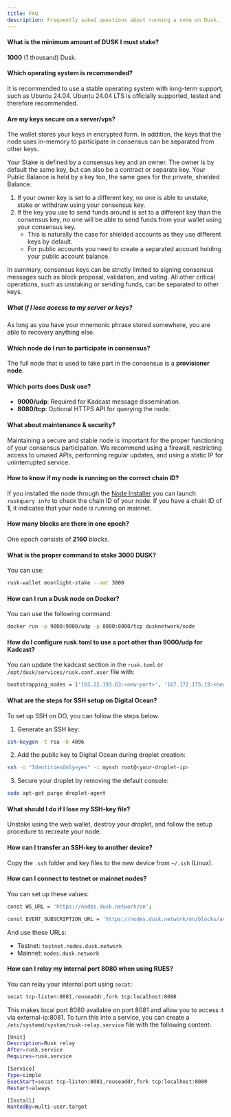 ```yaml
---
title: FAQ
description: Frequently asked questions about running a node on Dusk.
---
```


#### What is the minimum amount of DUSK I must stake?

**1000** (1 thousand) Dusk.

#### Which operating system is recommended?

It is recommended to use a stable operating system with long-term support, such as Ubuntu 24.04. Ubuntu 24.04 LTS is officially supported, tested and therefore recommended.

#### Are my keys secure on a server/vps?

The wallet stores your keys in encrypted form. In addition, the keys that the node uses in-memory to participate in consensus can be separated from other keys.

Your Stake is defined by a consensus key and an owner. The owner is by default the same key, but can also be a contract or separate key. Your Public Balance is held by a key too, the same goes for the private, shielded Balance.

1. If your owner key is set to a different key, no one is able to unstake, stake or withdraw using your consensus key.
2. If the key you use to send funds around is set to a different key than the consensus key, no one will be able to send funds from your wallet using your consensus key.
   - This is naturally the case for shielded accounts as they use different keys by default.
   - For public accounts you need to create a separated account holding your public account balance.

In summary, consensus keys can be strictly limited to signing consensus messages such as block proposal, validation, and voting. All other critical operations, such as unstaking or sending funds, can be separated to other keys.

##### What if I lose access to my server or keys?

As long as you have your mnemonic phrase stored somewhere, you are able to recovery anything else.

#### Which node do I run to participate in consensus?

The full node that is used to take part in the consensus is a **provisioner node**.

#### Which ports does Dusk use?

- **9000/udp**: Required for Kadcast message dissemination.
- **8080/tcp**: Optional HTTPS API for querying the node.

#### What about maintenance & security?

Maintaining a secure and stable node is important for the proper functioning of your consensus participation. We recommend using a firewall, restricting access to unused APIs, performing regular updates, and using a static IP for uninterrupted service.

####  How to know if my node is running on the correct chain ID?

If you installed the node through the [Node Installer](/operator/installation/#node-installer) you can launch `ruskquery info` to check the chain ID of your node. If you have a chain ID of **1**, it indicates that your node is running on mainnet.

#### How many blocks are there in one epoch?

One epoch consists of **2160** blocks.

#### What is the proper command to stake 3000 DUSK?

You can use:

```bash
rusk-wallet moonlight-stake --amt 3000
```

#### How can I run a Dusk node on Docker?
You can use the following command: 

```bash
docker run -p 9000:9000/udp -p 8080:8080/tcp dusknetwork/node
```

#### How do I configure rusk.toml to use a port other than 9000/udp for Kadcast?
You can update the kadcast section in the `rusk.toml` or `/opt/dusk/services/rusk.conf.user` file with:

```bash
bootstrapping_nodes = ['165.22.193.63:<new-port>', '167.172.175.19:<new-port>']
```

#### What are the steps for SSH setup on Digital Ocean?

To set up SSH on DO, you can follow the steps below.

1) Generate an SSH key:
```bash
ssh-keygen -t rsa -b 4096
```

2) Add the public key to Digital Ocean during droplet creation:
```bash
ssh -o "IdentitiesOnly=yes" -i myssh root@<your-droplet-ip>
```

3) Secure your droplet by removing the default console:
```bash
sudo apt-get purge droplet-agent
```

#### What should I do if I lose my SSH-key file?
Unstake using the web wallet, destroy your droplet, and follow the setup procedure to recreate your node.

#### How can I transfer an SSH-key to another device?

Copy the `.ssh` folder and key files to the new device from `~/.ssh` (Linux).

#### How can I connect to testnet or mainnet nodes?
You can set up these values:
```bash
const WS_URL = 'https://nodes.dusk.network/on';
```
```bash
const EVENT_SUBSCRIPTION_URL = 'https://nodes.dusk.network/on/blocks/accepted';
```

And use these URLs:
- Testnet: `testnet.nodes.dusk.network`
- Mainnet: `nodes.dusk.network`

#### How can I relay my internal port 8080 when using RUES?
You can relay your internal port using `socat`:

```bash
socat tcp-listen:8081,reuseaddr,fork tcp:localhost:8080
```
This makes local port 8080 available on port 8081 and allow you to access it via external-ip:8081. To turn this into a service, you can create a `/etc/systemd/system/rusk-relay.service` file with the following content:

```bash
[Unit]
Description=Rusk relay
After=rusk.service
Requires=rusk.service

[Service]
Type=simple
ExecStart=socat tcp-listen:8081,reuseaddr,fork tcp:localhost:8080
Restart=always

[Install]
WantedBy=multi-user.target
```
